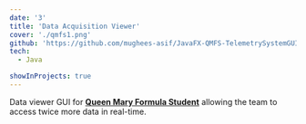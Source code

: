 ```yaml
---
date: '3'
title: 'Data Acquisition Viewer'
cover: './qmfs1.png'
github: 'https://github.com/mughees-asif/JavaFX-QMFS-TelemetrySystemGUI'
tech:
  - Java

showInProjects: true
---
```


Data viewer GUI for <a target="_blank" href="https://www.qmformulastudent.co.uk/"><b>Queen Mary Formula Student</b></a> allowing the team to access twice more data in real-time.

